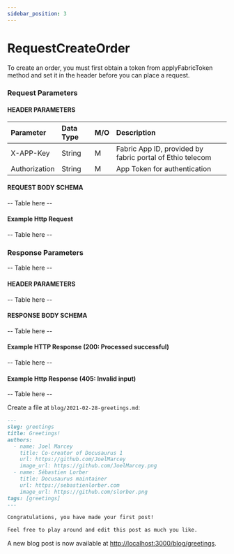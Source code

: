 ```yaml
---
sidebar_position: 3
---
```


# RequestCreateOrder
To create an order, you must first obtain a token from applyFabricToken method and set it in the header before you can place a request.

### Request Parameters

#### HEADER PARAMETERS
|Parameter|  Data Type|  M/O|Description|
|:----|:----|:----|:----|
|X-APP-Key|  String|  M|Fabric App ID, provided by fabric portal of Ethio telecom|
|Authorization |  String|  M|App Token for authentication|

#### REQUEST BODY SCHEMA
-- Table here --

#### Example Http Request
-- Table here --

### Response Parameters
-- Table here --

#### HEADER PARAMETERS
-- Table here --

#### RESPONSE BODY SCHEMA
-- Table here --

#### Example HTTP Response (200: Processed successful)
-- Table here --

#### Example Http Response (405: Invalid input)
-- Table here --



Create a file at `blog/2021-02-28-greetings.md`:

```md title="blog/2021-02-28-greetings.md"
---
slug: greetings
title: Greetings!
authors:
  - name: Joel Marcey
    title: Co-creator of Docusaurus 1
    url: https://github.com/JoelMarcey
    image_url: https://github.com/JoelMarcey.png
  - name: Sébastien Lorber
    title: Docusaurus maintainer
    url: https://sebastienlorber.com
    image_url: https://github.com/slorber.png
tags: [greetings]
---

Congratulations, you have made your first post!

Feel free to play around and edit this post as much you like.
```

A new blog post is now available at [http://localhost:3000/blog/greetings](http://localhost:3000/blog/greetings).

